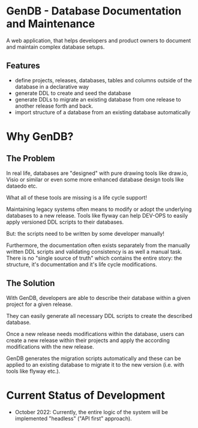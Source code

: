 # GenDB - Database Documentation and Maintenance

A web application, that helps developers and product owners to document and maintain complex database setups.

## Features

* define projects, releases, databases, tables and columns outside of the database in a declarative way
* generate DDL to create and seed the database
* generate DDLs to migrate an existing database from one release to another release  forth and back.
* import structure of a database from an existing database automatically

# Why GenDB?

## The Problem

In real life, databases are "designed" with pure drawing tools like draw.io, Visio or similar or even some more enhanced database design tools like dataedo etc. 

What all of these tools are missing is a life cycle support!

Maintaining legacy systems often means to modify or adopt the underlying databases to a new release.
Tools like flyway can help DEV-OPS to easily apply versioned DDL scripts to their databases. 

But: the scripts need to be written by some developer manually!

Furthermore, the documentation often exists separately from the manually written DDL scripts and validating consistency is as well a manual task. There is no "single source of truth" which contains the entire story: the structure, it's documentation and it's life cycle modifications.

## The Solution

With GenDB, developers are able to describe their database within a given project for a given release. 

They can easily generate all necessary DDL scripts to create the described database. 

Once a new release needs modifications within the database, users can create a new release within their projects and 
apply the according modifications with the new release. 

GenDB generates the migration scripts automatically and these can be applied to an existing database to migrate it to the new version (i.e. with tools like flyway etc.).

# Current Status of Development

* October 2022: Currently, the entire logic of the system will be implemented "headless" ("API first" approach).

